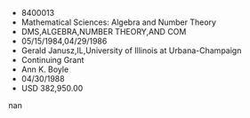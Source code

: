 
* 8400013
* Mathematical Sciences: Algebra and Number Theory
* DMS,ALGEBRA,NUMBER THEORY,AND COM
* 05/15/1984,04/29/1986
* Gerald Janusz,IL,University of Illinois at Urbana-Champaign
* Continuing Grant
* Ann K. Boyle
* 04/30/1988
* USD 382,950.00

nan
